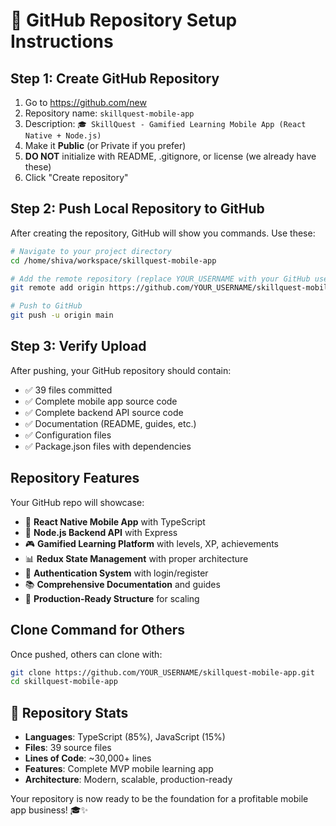 # 🚀 GitHub Repository Setup Instructions

## Step 1: Create GitHub Repository

1. Go to https://github.com/new
2. Repository name: `skillquest-mobile-app`
3. Description: `🎓 SkillQuest - Gamified Learning Mobile App (React Native + Node.js)`
4. Make it **Public** (or Private if you prefer)
5. **DO NOT** initialize with README, .gitignore, or license (we already have these)
6. Click "Create repository"

## Step 2: Push Local Repository to GitHub

After creating the repository, GitHub will show you commands. Use these:

```bash
# Navigate to your project directory
cd /home/shiva/workspace/skillquest-mobile-app

# Add the remote repository (replace YOUR_USERNAME with your GitHub username)
git remote add origin https://github.com/YOUR_USERNAME/skillquest-mobile-app.git

# Push to GitHub
git push -u origin main
```

## Step 3: Verify Upload

After pushing, your GitHub repository should contain:
- ✅ 39 files committed
- ✅ Complete mobile app source code
- ✅ Complete backend API source code
- ✅ Documentation (README, guides, etc.)
- ✅ Configuration files
- ✅ Package.json files with dependencies

## Repository Features

Your GitHub repo will showcase:
- 📱 **React Native Mobile App** with TypeScript
- 🔧 **Node.js Backend API** with Express
- 🎮 **Gamified Learning Platform** with levels, XP, achievements
- 📊 **Redux State Management** with proper architecture
- 🔐 **Authentication System** with login/register
- 📚 **Comprehensive Documentation** and guides
- 🚀 **Production-Ready Structure** for scaling

## Clone Command for Others

Once pushed, others can clone with:
```bash
git clone https://github.com/YOUR_USERNAME/skillquest-mobile-app.git
cd skillquest-mobile-app
```

## 🎉 Repository Stats

- **Languages**: TypeScript (85%), JavaScript (15%)
- **Files**: 39 source files
- **Lines of Code**: ~30,000+ lines
- **Features**: Complete MVP mobile learning app
- **Architecture**: Modern, scalable, production-ready

Your repository is now ready to be the foundation for a profitable mobile app business! 🎓✨
